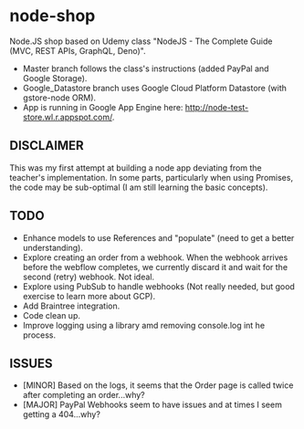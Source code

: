 # node-shop

Node.JS shop based on Udemy class "NodeJS - The Complete Guide (MVC, REST APIs, GraphQL, Deno)".

- Master branch follows the class's instructions (added PayPal and Google Storage).
- Google_Datastore branch uses Google Cloud Platform Datastore (with gstore-node ORM).
- App is running in Google App Engine here: http://node-test-store.wl.r.appspot.com/.

## DISCLAIMER

This was my first attempt at building a node app deviating from the teacher's implementation. In some parts, particularly when using Promises, the code may be sub-optimal (I am still learning the basic concepts).

## TODO

- Enhance models to use References and "populate" (need to get a better understanding).
- Explore creating an order from a webhook. When the webhook arrives before the webflow completes, we currently discard it and wait for the second (retry) webhook. Not ideal.
- Explore using PubSub to handle webhooks (Not really needed, but good exercise to learn more about GCP).
- Add Braintree integration.
- Code clean up.
- Improve logging using a library amd removing console.log int he process.

## ISSUES

- [MINOR] Based on the logs, it seems that the Order page is called twice after completing an order...why?
- [MAJOR] PayPal Webhooks seem to have issues and at times I seem getting a 404...why?
